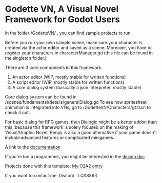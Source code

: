 # Godette VN, A Visual Novel Framework for Godot Users

In the folder /GodetteVN/ , you can find sample projects to run.

Before you run your own sample scene, make sure your character is created via the 
actor editor and saved as a scene. Moreover, you have to register your characters
in characterManager.gd (this file can be found in the singleton folder.) 

There are 3 core components in this framework.
1. An actor editor (WIP, mostly stable for written functions) 
2. A script editor (WIP, mostly stable for written functions)
3. A core dialog system (basically a json interpreter, mostly stable)  

Core dialog system can be found in /scenes/fundamental/details/generalDialog.gd
To see how spritesheet animation is integrated into VNs, go to 
/GodetteVN/Characters/gt.tscn to check it out.

For basic dialog for RPG games, then [Dialogic](https://github.com/coppolaemilio/dialogic) might be a better addon than this, 
because this framework is solely focused on the making of Visual/Graphic Novel. Renpy is also a good 
alternative if your game doesn't include advanced features or complicated minigames.

A link to the [documentation](https://drive.google.com/file/d/1GnNqZsEiuScddbIXL5IWVSM-kF7ECFD-/view?usp=sharing)

If you're too a programmer, you might be interested in the [design doc](https://docs.google.com/document/d/1_j8YX7iYI9FBYTwUS_dhHKJdJcFYeaHjLQ8eWzhaA2s/edit?usp=sharing)

Projects done with this template:
[My O2A2 entry](https://tqqq.itch.io/o2a2-elegy-of-a-songbird)

If you want to contact me:
Discord: T.Q#8863